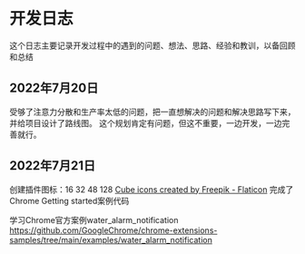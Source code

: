 # 开发日志
这个日志主要记录开发过程中的遇到的问题、想法、思路、经验和教训，以备回顾和总结

## 2022年7月20日
受够了注意力分散和生产率太低的问题，把一直想解决的问题和解决思路写下来，并给项目设计了路线图。
这个规划肯定有问题，但这不重要，一边开发，一边完善就行。

## 2022年7月21日
创建插件图标：16  32 48 128
<a href="https://www.flaticon.com/free-icons/cube" title="cube icons">Cube icons created by Freepik - Flaticon</a>
完成了Chrome Getting started案例代码

学习Chrome官方案例water_alarm_notification
https://github.com/GoogleChrome/chrome-extensions-samples/tree/main/examples/water_alarm_notification

